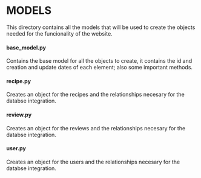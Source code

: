 # MODELS

This directory contains all the models that will be used to create the objects
needed for the funcionality of the website.

#### base_model.py
Contains the base model for all the objects to create, it contains the id and
creation and update dates of each element; also some important methods.

#### recipe.py
Creates an object for the recipes and the relationships necesary for the databse
integration.

#### review.py
Creates an object for the reviews and the relationships necesary for the databse
integration.

#### user.py
Creates an object for the users and the relationships necesary for the databse
integration.